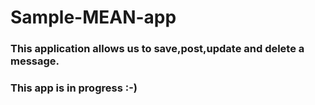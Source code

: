 # Sample-MEAN-app

### This application allows us to save,post,update and delete a message.
### This app is in progress :-)
